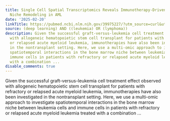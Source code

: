```yaml
---
title: Single Cell Spatial Transcriptomics Reveals Immunotherapy-Driven Bone Marrow
  Niche Remodeling in AML
date: '2025-02-20'
linkTitle: https://pubmed.ncbi.nlm.nih.gov/39975227/?utm_source=curl&utm_medium=rss&utm_campaign=pubmed-2&utm_content=1byXLWG-5Hn0_qdLgZYpDfLA2UWGhGNgZGereuo1rJN2aoAQXP&fc=20220814223158&ff=20250220170939&v=2.18.0.post9+e462414
source: (deep learning) AND ((leukemia) OR (lymphoma))
description: Given the successful graft-versus-leukemia cell treatment effect observed
  with allogeneic hematopoietic stem cell transplant for patients with refractory
  or relapsed acute myeloid leukemia, immunotherapies have also been investigated
  in the nontransplant setting. Here, we use a multi-omic approach to investigate
  spatiotemporal interactions in the bone marrow niche between leukemia cells and
  immune cells in patients with refractory or relapsed acute myeloid leukemia treated
  with a combination ...
disable_comments: true
---
```

Given the successful graft-versus-leukemia cell treatment effect observed with allogeneic hematopoietic stem cell transplant for patients with refractory or relapsed acute myeloid leukemia, immunotherapies have also been investigated in the nontransplant setting. Here, we use a multi-omic approach to investigate spatiotemporal interactions in the bone marrow niche between leukemia cells and immune cells in patients with refractory or relapsed acute myeloid leukemia treated with a combination ...